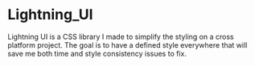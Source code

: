 # Lightning_UI
Lightning UI is a CSS library I made to simplify the styling on a cross platform project. The goal is to have a defined style everywhere that will save me both time and style consistency issues to fix.

